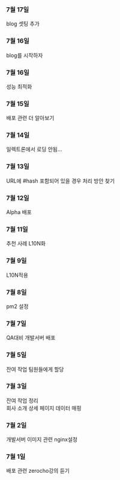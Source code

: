### 7월 17일
blog 셋팅 추가

### 7월 16일
blog를 시작하자

### 7월 16일
성능 최적화

### 7월 15일
배포 관련 더 알아보기

### 7월 14일
일렉트론에서 로딩 안됨...

### 7월 13일
URL에 #hash 포함되어 있을 경우 처리 방안 찾기

### 7월 12일
Alpha 배포

### 7월 11일
추천 사례 L10N화

### 7월 9일
L10N적용

### 7월 8일
pm2 설정

### 7월 7일
QA대비 개발서버 배포

### 7월 5일
잔여 작업 팀원들에게 할당

### 7월 3일
잔여 작업 정리  
회사 소개 상세 페이지 데이터 매핑

### 7월 2일
개발서버 이미지 관련 nginx설정

### 7월 1일
배포 관련 zerocho강의 듣기
